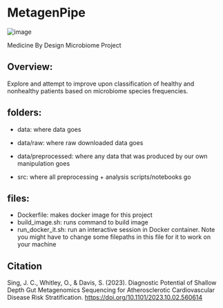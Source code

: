# MetagenPipe

![image](https://github.com/singjc/MetagenPipe/assets/32938975/15c1ca54-95b6-471d-8910-7d8f7b03d038)


Medicine By Design Microbiome Project

## Overview:

Explore and attempt to improve upon classification of healthy and nonhealthy patients based on microbiome species frequencies.

## folders:

* data: where data goes
* data/raw: where raw downloaded data goes
* data/preprocessed: where any data that was produced by our own manipulation goes

* src: where all preprocessing + analysis scripts/notebooks go

## files:
* Dockerfile: makes docker image for this project
* build_image.sh: runs command to build image
* run_docker_it.sh: run an interactive session in Docker container. Note you might have to change some filepaths in this file for it to work on your machine

## Citation

Sing, J. C., Whitley, O., &amp; Davis, S. (2023). Diagnostic Potential of Shallow Depth Gut Metagenomics Sequencing for Atherosclerotic Cardiovascular Disease Risk Stratification. https://doi.org/10.1101/2023.10.02.560614 

